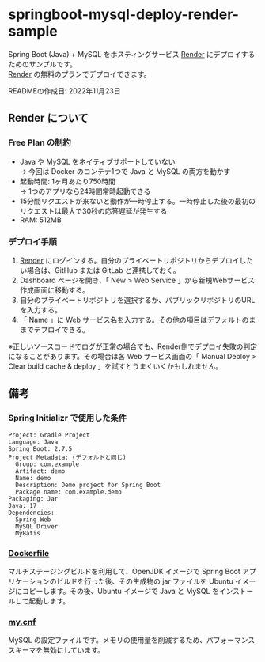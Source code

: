 # springboot-mysql-deploy-render-sample
Spring Boot (Java) + MySQL をホスティングサービス [Render](https://render.com/) にデプロイするためのサンプルです。  
[Render](https://render.com/) の無料のプランでデプロイできます。

READMEの作成日: 2022年11月23日

## Render について

### Free Plan の制約

- Java や MySQL をネイティブサポートしていない     
→ 今回は Docker のコンテナ1つで Java と MySQL の両方を動かす
- 起動時間: 1ヶ月あたり750時間  
→ 1つのアプリなら24時間常時起動できる
- 15分間リクエストが来ないと動作が一時停止する。一時停止した後の最初のリクエストは最大で30秒の応答遅延が発生する
- RAM: 512MB

### デプロイ手順

1. [Render](https://render.com/) にログインする。自分のプライベートリポジトリからデプロイしたい場合は、GitHub または GitLab と連携しておく。
1. Dashboard ページを開き、「 New > Web Service 」から新規Webサービス作成画面に移動する。
1. 自分のプライベートリポジトリを選択するか、パブリックリポジトリのURLを入力する。
1. 「 Name 」に Web サービス名を入力する。その他の項目はデフォルトのままでデプロイできる。

※正しいソースコードでログが正常の場合でも、Render側でデプロイ失敗の判定になることがあります。その場合は各 Web サービス画面の「 Manual Deploy > Clear build cache & deploy 」を試すとうまくいくかもしれません。

## 備考

### Spring Initializr で使用した条件
	
```
Project: Gradle Project
Language: Java
Spring Boot: 2.7.5
Project Metadata: (デフォルトと同じ)
  Group: com.example
  Artifact: demo
  Name: demo
  Description: Demo project for Spring Boot
  Package name: com.example.demo
Packaging: Jar
Java: 17
Dependencies:
  Spring Web
  MySQL Driver
  MyBatis
```
</details>

### [Dockerfile](/Dockerfile)

マルチステージングビルドを利用して、OpenJDK イメージで Spring Boot アプリケーションのビルドを行った後、その生成物の jar ファイルを Ubuntu イメージにコピーします。その後、Ubuntu イメージで Java と MySQL をインストールして起動します。

### [my.cnf](/my.cnf)

MySQL の設定ファイルです。メモリの使用量を削減するため、パフォーマンススキーマを無効にしています。

